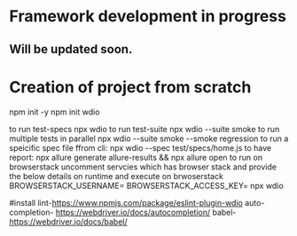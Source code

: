 # Framework development in progress

## Will be updated soon.



# Creation of project from scratch

npm init -y
npm init wdio

to run test-specs
npx wdio
to run test-suite
npx wdio --suite smoke
to run multiple tests in parallel
npx wdio --suite smoke --smoke regression
to run a speicific spec file ffrom cli:
npx wdio --spec test/specs/home.js
to have report:
npx allure generate allure-results  && npx allure open
to run on browserstack
uncomment servcies which has browser stack and provide the below details on runtime and execute on brwoserstack
BROWSERSTACK_USERNAME= BROWSERSTACK_ACCESS_KEY= npx wdio 

#install 
lint-https://www.npmjs.com/package/eslint-plugin-wdio
auto-completion- https://webdriver.io/docs/autocompletion/
babel-https://webdriver.io/docs/babel/